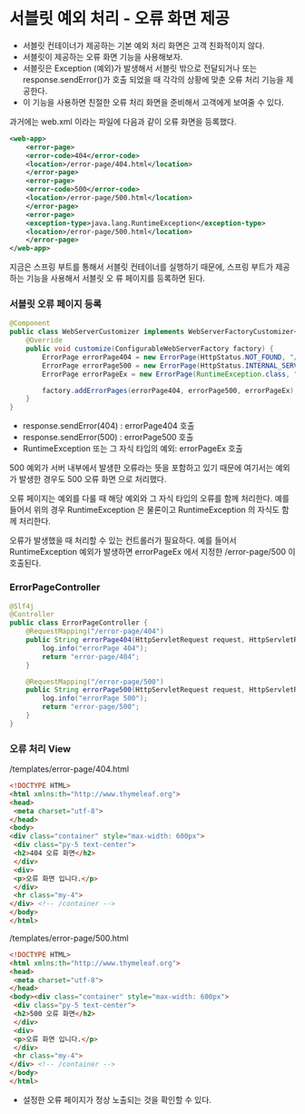 
# 서블릿 예외 처리 - 오류 화면 제공

- 서블릿 컨테이너가 제공하는 기본 예외 처리 화면은 고객 친화적이지 않다. 
- 서블릿이 제공하는 오류 화면 기능을 사용해보자.
- 서블릿은 Exception (예외)가 발생해서 서블릿 밖으로 전달되거나 또는 response.sendError()가 
  호출 되었을 때 각각의 상황에 맞춘 오류 처리 기능을 제공한다.
- 이 기능을 사용하면 친절한 오류 처리 화면을 준비해서 고객에게 보여줄 수 있다.

과거에는 web.xml 이라는 파일에 다음과 같이 오류 화면을 등록했다.
```xml
<web-app>
    <error-page>
    <error-code>404</error-code>
    <location>/error-page/404.html</location>
    </error-page>
    <error-page>
    <error-code>500</error-code>
    <location>/error-page/500.html</location>
    </error-page>
    <error-page>
    <exception-type>java.lang.RuntimeException</exception-type>
    <location>/error-page/500.html</location>
    </error-page>
</web-app>
```

지금은 스프링 부트를 통해서 서블릿 컨테이너를 실행하기 때문에, 스프링 부트가 제공하는 기능을 사용해서 서블릿 오
류 페이지를 등록하면 된다.

### 서블릿 오류 페이지 등록

```java
@Component
public class WebServerCustomizer implements WebServerFactoryCustomizer<ConfigurableWebServerFactory> {
    @Override
    public void customize(ConfigurableWebServerFactory factory) {
        ErrorPage errorPage404 = new ErrorPage(HttpStatus.NOT_FOUND, "/error-page/400");
        ErrorPage errorPage500 = new ErrorPage(HttpStatus.INTERNAL_SERVER_ERROR, "/error-page/500");
        ErrorPage errorPageEx = new ErrorPage(RuntimeException.class, "/error-page/500");

        factory.addErrorPages(errorPage404, errorPage500, errorPageEx);
    }
}
```
- response.sendError(404) : errorPage404 호출
- response.sendError(500) : errorPage500 호출
- RuntimeException 또는 그 자식 타입의 예외: errorPageEx 호출

500 예외가 서버 내부에서 발생한 오류라는 뜻을 포함하고 있기 때문에 여기서는 예외가 발생한 경우도 500 오류 화면
으로 처리했다.

오류 페이지는 예외를 다룰 때 해당 예외와 그 자식 타입의 오류를 함께 처리한다. 예를 들어서 위의 경우
RuntimeException 은 물론이고 RuntimeException 의 자식도 함께 처리한다.

오류가 발생했을 때 처리할 수 있는 컨트롤러가 필요하다. 예를 들어서 RuntimeException 예외가 발생하면
errorPageEx 에서 지정한 /error-page/500 이 호출된다.

### ErrorPageController

```java
@Slf4j
@Controller
public class ErrorPageController {
    @RequestMapping("/error-page/404")
    public String errorPage404(HttpServletRequest request, HttpServletResponse response){
        log.info("errorPage 404");
        return "error-page/404";
    }

    @RequestMapping("/error-page/500")
    public String errorPage500(HttpServletRequest request, HttpServletResponse response){
        log.info("errorPage 500");
        return "error-page/500";
    }
}
```

### 오류 처리 View

/templates/error-page/404.html
```html
<!DOCTYPE HTML>
<html xmlns:th="http://www.thymeleaf.org">
<head>
 <meta charset="utf-8">
</head>
<body>
<div class="container" style="max-width: 600px">
 <div class="py-5 text-center">
 <h2>404 오류 화면</h2>
 </div>
 <div>
 <p>오류 화면 입니다.</p>
 </div>
 <hr class="my-4">
</div> <!-- /container -->
</body>
</html>
```

/templates/error-page/500.html
```html
<!DOCTYPE HTML>
<html xmlns:th="http://www.thymeleaf.org">
<head>
 <meta charset="utf-8">
</head>
<body><div class="container" style="max-width: 600px">
 <div class="py-5 text-center">
 <h2>500 오류 화면</h2>
 </div>
 <div>
 <p>오류 화면 입니다.</p>
 </div>
 <hr class="my-4">
</div> <!-- /container -->
</body>
</html>
```

- 설정한 오류 페이지가 정상 노출되는 것을 확인할 수 있다.
